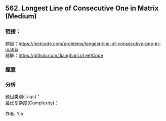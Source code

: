 ## 562. Longest Line of Consecutive One in Matrix (Medium)

### **链接**：
题目：https://leetcode.com/problems/longest-line-of-consecutive-one-in-matrix  
题解：https://github.com/JianghanLi/LeetCode

### **题意**



### **分析**  
题目类别(Tags)：  
最优复杂度(Complexity)：  



作者: Yin
